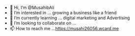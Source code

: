 - 👋 Hi, I’m @MusahibAli
- 👀 I’m interested in ... growing a business like a friend
- 🌱 I’m currently learning ... digital marketing and Advertising
- 💞️ I’m looking to collaborate on ...
- 📫 How to reach me ...https://musahi26056.wcard.me

<!---
MusahibAli/MusahibAli is a ✨ special ✨ repository because its `README.md` (this file) appears on your GitHub profile.
You can click the Preview link to take a look at your changes.
--->
